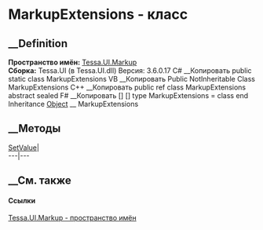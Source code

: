 # MarkupExtensions - класс
##  __Definition
 **Пространство имён:** [Tessa.UI.Markup](N_Tessa_UI_Markup.htm)  
 **Сборка:** Tessa.UI (в Tessa.UI.dll) Версия: 3.6.0.17
C# __Копировать
     public static class MarkupExtensions
VB __Копировать
     Public NotInheritable Class MarkupExtensions
C++ __Копировать
     public ref class MarkupExtensions abstract sealed
F# __Копировать
     [<AbstractClassAttribute>]
    [<SealedAttribute>]
    type MarkupExtensions = class end
Inheritance
    [Object](https://learn.microsoft.com/dotnet/api/system.object) __ MarkupExtensions
##  __Методы
[SetValue](M_Tessa_UI_Markup_MarkupExtensions_SetValue.htm)|  
---|---  
## __См. также
#### Ссылки
[Tessa.UI.Markup - пространство имён](N_Tessa_UI_Markup.htm)
